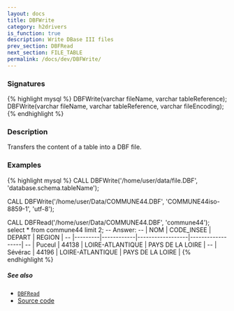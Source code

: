 ```yaml
---
layout: docs
title: DBFWrite
category: h2drivers
is_function: true
description: Write DBase III files
prev_section: DBFRead
next_section: FILE_TABLE
permalink: /docs/dev/DBFWrite/
---
```


### Signatures

{% highlight mysql %}
DBFWrite(varchar fileName, varchar tableReference);
DBFWrite(varchar fileName, varchar tableReference, 
         varchar fileEncoding);
{% endhighlight %}

### Description
Transfers the content of a table into a DBF file.

### Examples

{% highlight mysql %}
CALL DBFWrite('/home/user/data/file.DBF', 
              'database.schema.tableName');

CALL DBFWrite('/home/user/Data/COMMUNE44.DBF', 'COMMUNE44iso-8859-1', 
              'utf-8');

CALL DBFRead('/home/user/Data/COMMUNE44.DBF', 'commune44');
select * from commune44 limit 2;
-- Answer:
-- |   NOM   | CODE_INSEE |      DEPART      |      REGION      |
-- |---------|------------|------------------|------------------|
-- | Puceul  |   44138    | LOIRE-ATLANTIQUE | PAYS DE LA LOIRE |
-- | Sévérac |   44196    | LOIRE-ATLANTIQUE | PAYS DE LA LOIRE |
{% endhighlight %}

##### See also

* [`DBFRead`](../DBFRead)
* <a href="https://github.com/irstv/H2GIS/blob/a8e61ea7f1953d1bad194af926a568f7bc9aac96/h2drivers/src/main/java/org/h2gis/drivers/dbf/DBFWrite.java" target="_blank">Source code</a>
